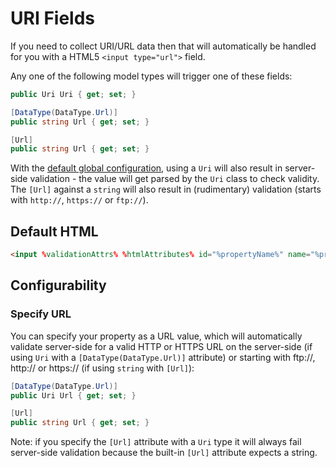 # URI Fields

If you need to collect URI/URL data then that will automatically be handled for you with a HTML5 `<input type="url">` field.

Any one of the following model types will trigger one of these fields:

```cs
public Uri Uri { get; set; }

[DataType(DataType.Url)]
public string Url { get; set; }

[Url]
public string Url { get; set; }
```

With the [default global configuration](configuration.md), using a `Uri` will also result in server-side validation - the value will get parsed by the `Uri` class to check validity. The `[Url]` against a `string` will also result in (rudimentary) validation (starts with `http://`, `https://` or `ftp://`).

## Default HTML

```html
<input %validationAttrs% %htmlAttributes% id="%propertyName%" name="%propertyName%" type="url" value="%value%" />
```

## Configurability

### Specify URL

You can specify your property as a URL value, which will automatically validate server-side for a valid HTTP or HTTPS URL on the server-side (if using `Uri` with a `[DataType(DataType.Url)]` attribute) or starting with ftp://, http:// or https:// (if using `string` with `[Url]`):

```cs
[DataType(DataType.Url)]
public Uri Url { get; set; }

[Url]
public string Url { get; set; }
```

Note: if you specify the `[Url]` attribute with a `Uri` type it will always fail server-side validation because the built-in `[Url]` attribute expects a string.
